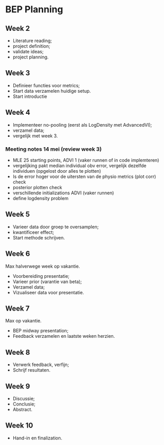 # BEP Planning

## Week 2

- Literature reading;
- project definition;
- validate ideas;
- project planning.

## Week 3

- Definieer functies voor metrics;
- Start data verzamelen huidige setup.
- Start introductie

## Week 4

- Implementeer no-pooling (eerst als LogDensity met AdvancedVI);
- verzamel data;
- vergelijk met week 3.

### Meeting notes 14 mei (review week 3)

- MLE 25 starting points, ADVI 1 (vaker runnen of in code implemteren)
- vergelijking pakt median individual obv error, vergelijk dezelfde individuen (opgelost door alles te plotten)
- Is de error hoger voor de uitersten van de physio metrics (plot corr) check
- posterior plotten check
- verschillende initializations ADVI (vaker runnen)
- define logdensity problem

## Week 5

- Varieer data door groep te oversamplen;
- kwantificeer effect;
- Start methode schrijven.

## Week 6

Max halverwege week op vakantie.

- Voorbereiding presentatie;
- Varieer prior (varantie van beta);
- Verzamel data;
- Vizualiseer data voor presentatie.

## Week 7

Max op vakantie.

- BEP midway presentation;
- Feedback verzamelen en laatste weken herzien.

## Week 8

- Verwerk feedback, verfijn;
- Schrijf resultaten.

## Week 9

- Discussie;
- Conclusie;
- Abstract.

## Week 10

- Hand-in en finalization.

